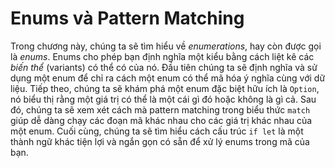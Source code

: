 # Enums và Pattern Matching

Trong chương này, chúng ta sẽ tìm hiểu về _enumerations_, hay còn được gọi là
_enums_. Enums cho phép bạn định nghĩa một kiểu bằng cách liệt kê các _biến thể_
(variants) có thể có của nó. Đầu tiên chúng ta sẽ định nghĩa và sử dụng một enum
để chỉ ra cách một enum có thể mã hóa ý nghĩa cùng với dữ liệu. Tiếp theo, chúng
ta sẽ khám phá một enum đặc biệt hữu ích là `Option`, nó biểu thị rằng một giá
trị có thể là một cái gì đó hoặc không là gì cả. Sau đó, chúng ta sẽ xem xét
cách mà pattern matching trong biểu thức `match` giúp dễ dàng chạy các đoạn mã
khác nhau cho các giá trị khác nhau của một enum. Cuối cùng, chúng ta sẽ tìm
hiểu cách cấu trúc `if let` là một thành ngữ khác tiện lợi và ngắn gọn có sẵn để
xử lý enums trong mã của bạn.
